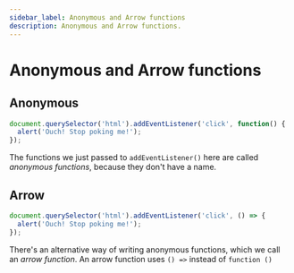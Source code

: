 ```yaml
---
sidebar_label: Anonymous and Arrow functions
description: Anonymous and Arrow functions.
---
```


# Anonymous and Arrow functions

## Anonymous

```js
document.querySelector('html').addEventListener('click', function() {
  alert('Ouch! Stop poking me!');
});
```

The functions we just passed to `addEventListener()` here are called _anonymous functions_, because they don't have a name.

## Arrow

```js
document.querySelector('html').addEventListener('click', () => {
  alert('Ouch! Stop poking me!');
});
```

There's an alternative way of writing anonymous functions, which we call an _arrow function_. An arrow function uses `() =>` instead of `function ()`